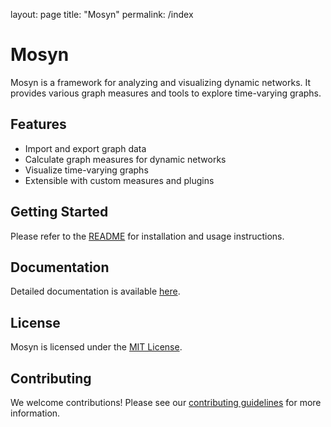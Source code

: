 layout: page
title: "Mosyn"
permalink: /index

# Mosyn

Mosyn is a framework for analyzing and visualizing dynamic networks. It provides various graph measures and tools to explore time-varying graphs.

## Features

- Import and export graph data
- Calculate graph measures for dynamic networks
- Visualize time-varying graphs
- Extensible with custom measures and plugins

## Getting Started

Please refer to the [README](https://github.com/mpnetto88/MoSyn/blob/main/README.md) for installation and usage instructions.

## Documentation

Detailed documentation is available [here](https://mpnetto88.github.io/MoSyn/docs).

## License

Mosyn is licensed under the [MIT License](https://github.com/mpnetto88/MoSyn/blob/main/LICENSE).

## Contributing

We welcome contributions! Please see our [contributing guidelines](https://github.com/mpnetto88/MoSyn/blob/main/CONTRIBUTING.md) for more information.